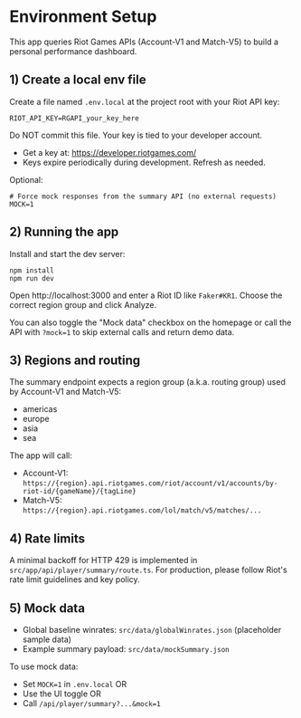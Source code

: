# Environment Setup

This app queries Riot Games APIs (Account-V1 and Match-V5) to build a personal performance dashboard.

## 1) Create a local env file
Create a file named `.env.local` at the project root with your Riot API key:

```
RIOT_API_KEY=RGAPI_your_key_here
```

Do NOT commit this file. Your key is tied to your developer account.

- Get a key at: https://developer.riotgames.com/
- Keys expire periodically during development. Refresh as needed.

Optional:

```
# Force mock responses from the summary API (no external requests)
MOCK=1
```

## 2) Running the app

Install and start the dev server:

```
npm install
npm run dev
```

Open http://localhost:3000 and enter a Riot ID like `Faker#KR1`. Choose the correct region group and click Analyze.

You can also toggle the "Mock data" checkbox on the homepage or call the API with `?mock=1` to skip external calls and return demo data.

## 3) Regions and routing

The summary endpoint expects a region group (a.k.a. routing group) used by Account-V1 and Match-V5:

- americas
- europe
- asia
- sea

The app will call:

- Account-V1: `https://{region}.api.riotgames.com/riot/account/v1/accounts/by-riot-id/{gameName}/{tagLine}`
- Match-V5: `https://{region}.api.riotgames.com/lol/match/v5/matches/...`

## 4) Rate limits

A minimal backoff for HTTP 429 is implemented in `src/app/api/player/summary/route.ts`. For production, please follow Riot's rate limit guidelines and key policy.

## 5) Mock data

- Global baseline winrates: `src/data/globalWinrates.json` (placeholder sample data)
- Example summary payload: `src/data/mockSummary.json`

To use mock data:

- Set `MOCK=1` in `.env.local` OR
- Use the UI toggle OR
- Call `/api/player/summary?...&mock=1`
